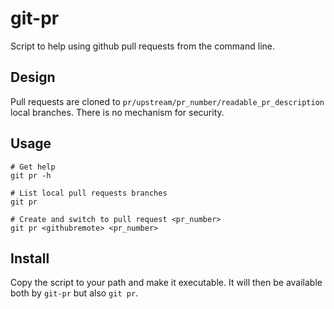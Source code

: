 git-pr
======

Script to help using github pull requests from the command line.


Design
------

Pull requests are cloned to `pr/upstream/pr_number/readable_pr_description` local
branches.
There is no mechanism for security.


Usage
-----

    # Get help
    git pr -h

    # List local pull requests branches
    git pr

    # Create and switch to pull request <pr_number>
    git pr <githubremote> <pr_number>


Install
-------

Copy the script to your path and make it executable.
It will then be available both by `git-pr` but also `git pr`.
